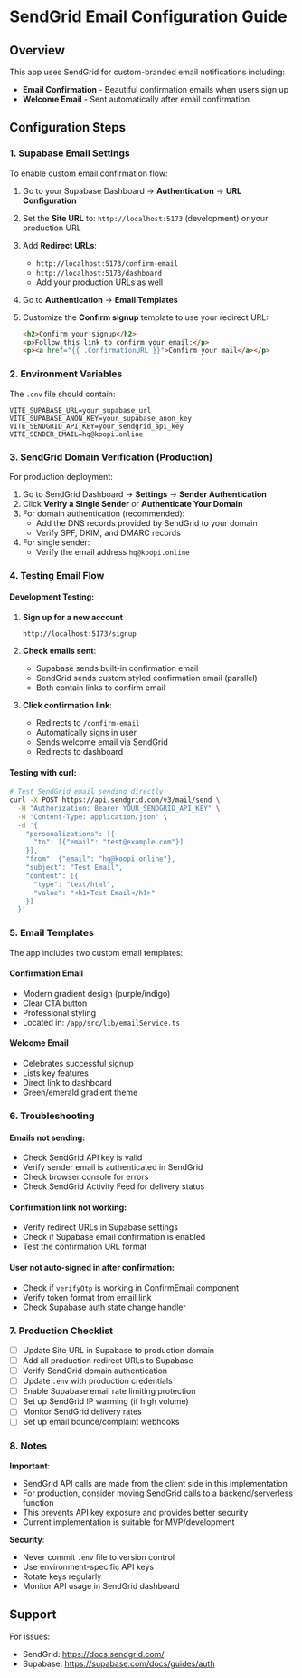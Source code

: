 # SendGrid Email Configuration Guide

## Overview
This app uses SendGrid for custom-branded email notifications including:
- **Email Confirmation** - Beautiful confirmation emails when users sign up
- **Welcome Email** - Sent automatically after email confirmation

## Configuration Steps

### 1. Supabase Email Settings

To enable custom email confirmation flow:

1. Go to your Supabase Dashboard → **Authentication** → **URL Configuration**
2. Set the **Site URL** to: `http://localhost:5173` (development) or your production URL
3. Add **Redirect URLs**:
   - `http://localhost:5173/confirm-email`
   - `http://localhost:5173/dashboard`
   - Add your production URLs as well

4. Go to **Authentication** → **Email Templates**
5. Customize the **Confirm signup** template to use your redirect URL:
   ```html
   <h2>Confirm your signup</h2>
   <p>Follow this link to confirm your email:</p>
   <p><a href="{{ .ConfirmationURL }}">Confirm your mail</a></p>
   ```

### 2. Environment Variables

The `.env` file should contain:

```env
VITE_SUPABASE_URL=your_supabase_url
VITE_SUPABASE_ANON_KEY=your_supabase_anon_key
VITE_SENDGRID_API_KEY=your_sendgrid_api_key
VITE_SENDER_EMAIL=hq@koopi.online
```

### 3. SendGrid Domain Verification (Production)

For production deployment:

1. Go to SendGrid Dashboard → **Settings** → **Sender Authentication**
2. Click **Verify a Single Sender** or **Authenticate Your Domain**
3. For domain authentication (recommended):
   - Add the DNS records provided by SendGrid to your domain
   - Verify SPF, DKIM, and DMARC records
4. For single sender:
   - Verify the email address `hq@koopi.online`

### 4. Testing Email Flow

#### Development Testing:

1. **Sign up for a new account**
   ```
   http://localhost:5173/signup
   ```

2. **Check emails sent**:
   - Supabase sends built-in confirmation email
   - SendGrid sends custom styled confirmation email (parallel)
   - Both contain links to confirm email

3. **Click confirmation link**:
   - Redirects to `/confirm-email`
   - Automatically signs in user
   - Sends welcome email via SendGrid
   - Redirects to dashboard

#### Testing with curl:

```bash
# Test SendGrid email sending directly
curl -X POST https://api.sendgrid.com/v3/mail/send \
  -H "Authorization: Bearer YOUR_SENDGRID_API_KEY" \
  -H "Content-Type: application/json" \
  -d '{
    "personalizations": [{
      "to": [{"email": "test@example.com"}]
    }],
    "from": {"email": "hq@koopi.online"},
    "subject": "Test Email",
    "content": [{
      "type": "text/html",
      "value": "<h1>Test Email</h1>"
    }]
  }'
```

### 5. Email Templates

The app includes two custom email templates:

#### Confirmation Email
- Modern gradient design (purple/indigo)
- Clear CTA button
- Professional styling
- Located in: `/app/src/lib/emailService.ts`

#### Welcome Email
- Celebrates successful signup
- Lists key features
- Direct link to dashboard
- Green/emerald gradient theme

### 6. Troubleshooting

#### Emails not sending:
- Check SendGrid API key is valid
- Verify sender email is authenticated in SendGrid
- Check browser console for errors
- Check SendGrid Activity Feed for delivery status

#### Confirmation link not working:
- Verify redirect URLs in Supabase settings
- Check if Supabase email confirmation is enabled
- Test the confirmation URL format

#### User not auto-signed in after confirmation:
- Check if `verifyOtp` is working in ConfirmEmail component
- Verify token format from email link
- Check Supabase auth state change handler

### 7. Production Checklist

- [ ] Update Site URL in Supabase to production domain
- [ ] Add all production redirect URLs to Supabase
- [ ] Verify SendGrid domain authentication
- [ ] Update `.env` with production credentials
- [ ] Enable Supabase email rate limiting protection
- [ ] Set up SendGrid IP warming (if high volume)
- [ ] Monitor SendGrid delivery rates
- [ ] Set up email bounce/complaint webhooks

### 8. Notes

**Important**: 
- SendGrid API calls are made from the client side in this implementation
- For production, consider moving SendGrid calls to a backend/serverless function
- This prevents API key exposure and provides better security
- Current implementation is suitable for MVP/development

**Security**: 
- Never commit `.env` file to version control
- Use environment-specific API keys
- Rotate keys regularly
- Monitor API usage in SendGrid dashboard

## Support

For issues:
- SendGrid: https://docs.sendgrid.com/
- Supabase: https://supabase.com/docs/guides/auth
